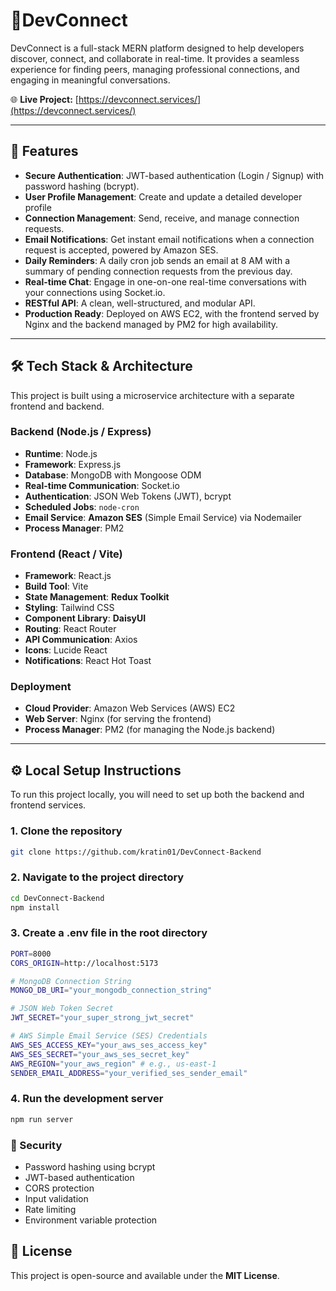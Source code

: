 # 🔗DevConnect

DevConnect is a full-stack MERN platform designed to help developers discover, connect, and collaborate in real-time. It provides a seamless experience for finding peers, managing professional connections, and engaging in meaningful conversations.

🌐 **Live Project:** [https://devconnect.services/](https://devconnect.services/)

---

## 🚀 Features

- **Secure Authentication**: JWT-based authentication (Login / Signup) with password hashing (bcrypt).
- **User Profile Management**: Create and update a detailed developer profile
- **Connection Management**: Send, receive, and manage connection requests.
- **Email Notifications**: Get instant email notifications when a connection request is accepted, powered by Amazon SES.
- **Daily Reminders**: A daily cron job sends an email at 8 AM with a summary of pending connection requests from the previous day.
- **Real-time Chat**: Engage in one-on-one real-time conversations with your connections using Socket.io.
- **RESTful API**: A clean, well-structured, and modular API.
- **Production Ready**: Deployed on AWS EC2, with the frontend served by Nginx and the backend managed by PM2 for high availability.

---

## 🛠️ Tech Stack & Architecture

This project is built using a microservice architecture with a separate frontend and backend.

### **Backend (Node.js / Express)**

- **Runtime**: Node.js
- **Framework**: Express.js
- **Database**: MongoDB with Mongoose ODM
- **Real-time Communication**: Socket.io
- **Authentication**: JSON Web Tokens (JWT), bcrypt
- **Scheduled Jobs**: `node-cron`
- **Email Service**: **Amazon SES** (Simple Email Service) via Nodemailer
- **Process Manager**: PM2

### **Frontend (React / Vite)**

- **Framework**: React.js
- **Build Tool**: Vite
- **State Management**: **Redux Toolkit**
- **Styling**: Tailwind CSS
- **Component Library**: **DaisyUI**
- **Routing**: React Router
- **API Communication**: Axios
- **Icons**: Lucide React
- **Notifications**: React Hot Toast

### **Deployment**

- **Cloud Provider**: Amazon Web Services (AWS) EC2
- **Web Server**: Nginx (for serving the frontend)
- **Process Manager**: PM2 (for managing the Node.js backend)

---

## ⚙️ Local Setup Instructions

To run this project locally, you will need to set up both the backend and frontend services.

### 1. Clone the repository

```bash
git clone https://github.com/kratin01/DevConnect-Backend
```

### 2. Navigate to the project directory

```bash
cd DevConnect-Backend
npm install
```

### 3. Create a .env file in the root directory

```bash
PORT=8000
CORS_ORIGIN=http://localhost:5173

# MongoDB Connection String
MONGO_DB_URI="your_mongodb_connection_string"

# JSON Web Token Secret
JWT_SECRET="your_super_strong_jwt_secret"

# AWS Simple Email Service (SES) Credentials
AWS_SES_ACCESS_KEY="your_aws_ses_access_key"
AWS_SES_SECRET="your_aws_ses_secret_key"
AWS_REGION="your_aws_region" # e.g., us-east-1
SENDER_EMAIL_ADDRESS="your_verified_ses_sender_email"
```

### 4. Run the development server

```bash
npm run server
```

### 🔐 Security

- Password hashing using bcrypt
- JWT-based authentication
- CORS protection
- Input validation
- Rate limiting
- Environment variable protection

## 📜 License

This project is open-source and available under the **MIT License**.

